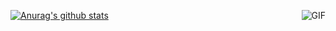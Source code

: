 [![Anurag's github stats](https://github-readme-stats.vercel.app/api?username=qdi5)](https://github.com/anuraghazra/github-readme-stats)
<img align="right" alt="GIF" src="https://media.giphy.com/media/iIqmM5tTjmpOB9mpbn/giphy.gif" />
<!--START_SECTION:waka-->
<!--END_SECTION:waka-->
